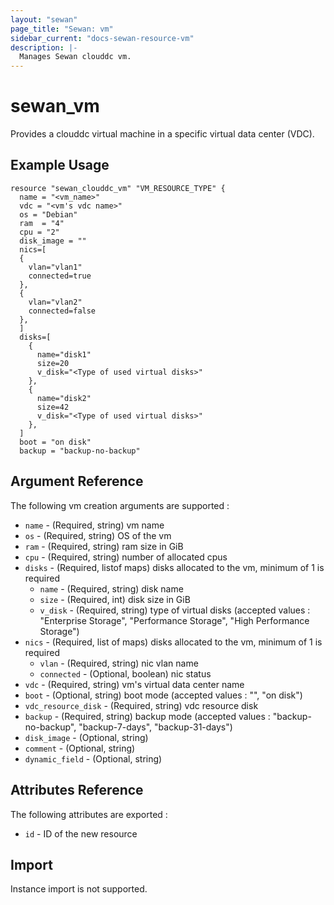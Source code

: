 ```yaml
---
layout: "sewan"
page_title: "Sewan: vm"
sidebar_current: "docs-sewan-resource-vm"
description: |-
  Manages Sewan clouddc vm.
---
```


# sewan\_vm

Provides a clouddc virtual machine in a specific virtual data center (VDC).

## Example Usage

```hcl
resource "sewan_clouddc_vm" "VM_RESOURCE_TYPE" {
  name = "<vm_name>"
  vdc = "<vm's vdc name>"
  os = "Debian"
  ram  = "4"
  cpu = "2"
  disk_image = ""
  nics=[
  {
    vlan="vlan1"
    connected=true
  },
  {
    vlan="vlan2"
    connected=false
  },
  ]
  disks=[
    {
      name="disk1"
      size=20
      v_disk="<Type of used virtual disks>"
    },
    {
      name="disk2"
      size=42
      v_disk="<Type of used virtual disks>"
    },
  ]
  boot = "on disk"
  backup = "backup-no-backup"

```

## Argument Reference

The following vm creation arguments are supported :

* `name` - (Required, string) vm name
* `os` - (Required, string) OS of the vm
* `ram` - (Required, string) ram size in GiB
* `cpu` - (Required, string) number of allocated cpus
* `disks` - (Required, listof maps) disks allocated to the vm, minimum of 1 is required
  * `name` - (Required, string) disk name
  * `size` - (Required, int) disk size in GiB
  * `v_disk` - (Required, string) type of virtual disks (accepted values : "Enterprise Storage", "Performance Storage", "High Performance Storage")
* `nics` - (Required, list of maps) disks allocated to the vm, minimum of 1 is required
  * `vlan` - (Required, string) nic vlan name
  * `connected` - (Optional, boolean) nic status
* `vdc` - (Required, string) vm's virtual data center name
* `boot` - (Optional, string) boot mode (accepted values : "", "on disk")
* `vdc_resource_disk` - (Required, string) vdc resource disk
* `backup` - (Required, string) backup mode (accepted values : "backup-no-backup", "backup-7-days", "backup-31-days")
* `disk_image` - (Optional, string)
* `comment` - (Optional, string)
* `dynamic_field` - (Optional, string)

## Attributes Reference

The following attributes are exported :

* `id` - ID of the new resource

## Import

Instance import is not supported.
